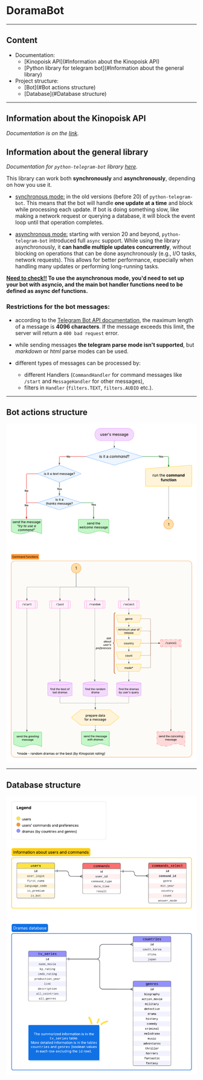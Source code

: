 # DoramaBot

---

## Content

- Documentation:
  - [Kinopoisk API](#Information about the Kinopoisk API)
  - [Python library for telegram bot](#Information about the general library)
- Project structure:
  - [Bot](#Bot actions structure)
  - [Database](#Database structure)

---

## Information about the Kinopoisk API

*Documentation is on the [link](https://kinopoiskdev.readme.io/reference/фильмы-сериалы-и-тд).*

## Information about the general library

*Documentation for `python-telegram-bot` library [here](https://docs.python-telegram-bot.org/en/stable/index.html).*

This library can work both **synchronously** and **asynchronously**, depending on how you use it.

 - <u>synchronous mode:</u> in the old versions (before 20) of `python-telegram-bot`. 
This means that the bot will handle **one update at a time** and block while processing each update. 
If bot is doing something slow, like making a network request or querying a database, 
it will block the event loop until that operation completes.

 - <u>asynchronous mode:</u> starting with version 20 and beyond, `python-telegram-bot` introduced full `async` support. 
While using the library asynchronously, it **can handle multiple updates concurrently**, without blocking on operations 
that can be done asynchronously (e.g., I/O tasks, network requests). This allows for better performance, 
especially when handling many updates or performing long-running tasks.

**<u>Need to check!!</u> To use the asynchronous mode, you'd need to set up your bot with asyncio, 
and the main bot handler functions need to be defined as async def functions.**

### Restrictions for the bot messages:

 - according to the [Telegram Bot API documentation](https://core.telegram.org/bots/api#updating-messages), 
the maximum length of a message is **4096 characters**. If the message exceeds this limit, the server will return 
a `400 bad request` error.

 - while sending messages **the telegram parse mode isn't supported**, but _markdown_ or _html_ parse modes can be used.

 - different types of messages can be processed by: 
   - different Handlers (`CommandHandler` for command messages like `/start` and `MessageHandler` for other messages),
   - filters in `Handler` (`filters.TEXT`, `filters.AUDIO` etc.).


---

## Bot actions structure

<img src="bot_actions_structure.png" width="680">

---

## Database structure

<img src="database_structure.png" width="680">
